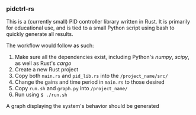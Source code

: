 ### pidctrl-rs

This is a (currently small) PID controller library written in Rust. It
is primarily for educational use, and is tied to a small Python script
using bash to quickly generate all results.

The workflow would follow as such:
  1. Make sure all the dependencies exist, including Python's *numpy*, *scipy*, as well as Rust's *cargo*
  2. Create a new Rust project
  3. Copy both `main.rs` and `pid_lib.rs` into the `/project_name/src/`
  4. Change the gains and time period in `main.rs` to those desired
  5. Copy `run.sh` and `graph.py` into `/project_name/`
  6. Run using `$ ./run.sh`

A graph displaying the system's behavior should be generated

